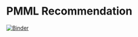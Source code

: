 # PMML Recommendation

[![Binder](https://mybinder.org/badge_logo.svg)](https://mybinder.org/v2/gh/kiegroup/trusty-ai-sandbox/HEAD?urlpath=%2Ftree%2Fpmml_recommendation)
